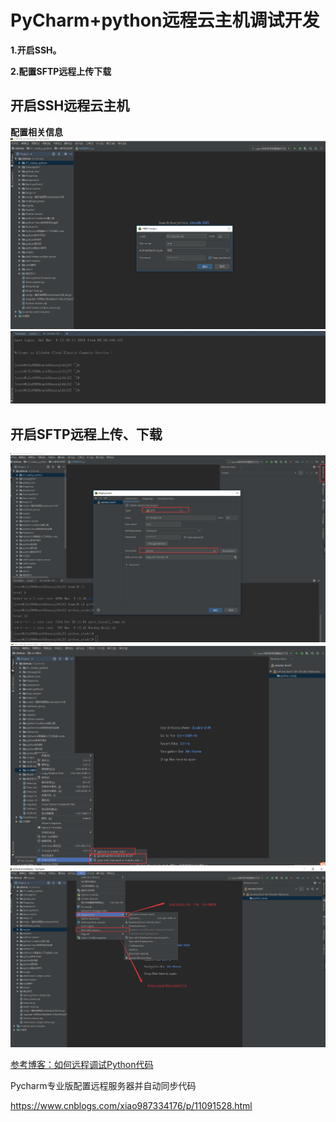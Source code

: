 # PyCharm+python远程云主机调试开发

**1.开启SSH。**

**2.配置SFTP远程上传下载**


## 开启SSH远程云主机   
**配置相关信息**
![](../../_static/pychrm_python.png)
![](../../_static/pychrm+python2.png)

## 开启SFTP远程上传、下载
![](../../_static/pychrm+python3.png)
![](../../_static/pychrm_python4.png)
![](../../_static/pychrm_python7.png)


[参考博客：如何远程调试Python代码](https://blog.51cto.com/nolinux/1768708)

Pycharm专业版配置远程服务器并自动同步代码

https://www.cnblogs.com/xiao987334176/p/11091528.html
